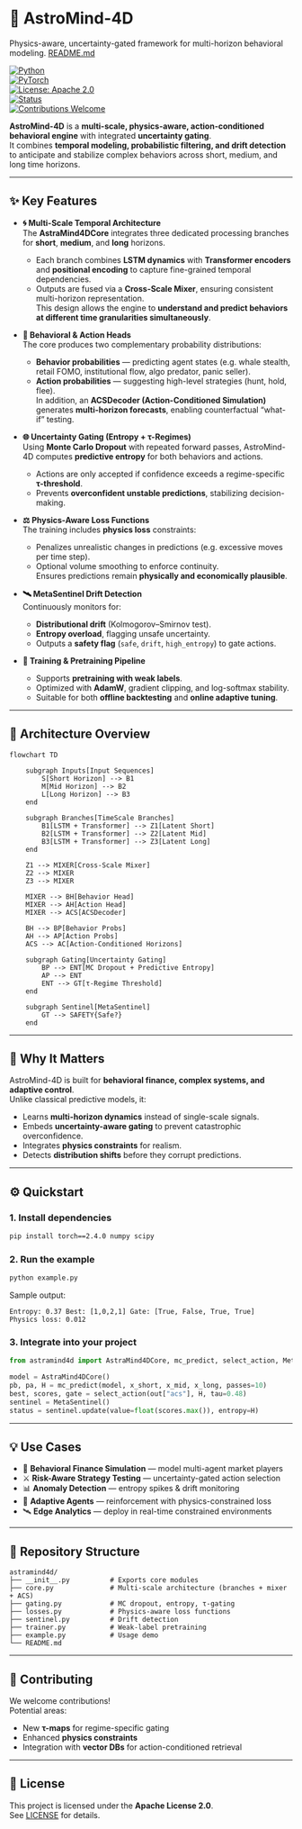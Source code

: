# 🌌 AstroMind-4D 
Physics-aware, uncertainty-gated framework for multi-horizon behavioral modeling.
[README.md](https://github.com/user-attachments/files/22233118/README.md)
 

[![Python](https://img.shields.io/badge/python-3.11%2B-blue.svg?logo=python)](https://www.python.org/)  
[![PyTorch](https://img.shields.io/badge/PyTorch-2.4+-EE4C2C.svg?logo=pytorch)](https://pytorch.org/)  
[![License: Apache 2.0](https://img.shields.io/badge/License-Apache_2.0-green.svg)](./LICENSE)  
[![Status](https://img.shields.io/badge/status-Experimental-orange)]()  
[![Contributions Welcome](https://img.shields.io/badge/contributions-welcome-brightgreen.svg)](./CONTRIBUTING.md)  

**AstroMind-4D** is a **multi-scale, physics-aware, action-conditioned behavioral engine** with integrated **uncertainty gating**.  
It combines **temporal modeling, probabilistic filtering, and drift detection** to anticipate and stabilize complex behaviors across short, medium, and long time horizons.  

---

## ✨ Key Features  

- **🌀 Multi-Scale Temporal Architecture**  
  The **AstraMind4DCore** integrates three dedicated processing branches for **short**, **medium**, and **long** horizons.  
  - Each branch combines **LSTM dynamics** with **Transformer encoders** and **positional encoding** to capture fine-grained temporal dependencies.  
  - Outputs are fused via a **Cross-Scale Mixer**, ensuring consistent multi-horizon representation.  
  This design allows the engine to **understand and predict behaviors at different time granularities simultaneously**.  

- **🔮 Behavioral & Action Heads**  
  The core produces two complementary probability distributions:  
  - **Behavior probabilities** — predicting agent states (e.g. whale stealth, retail FOMO, institutional flow, algo predator, panic seller).  
  - **Action probabilities** — suggesting high-level strategies (hunt, hold, flee).  
  In addition, an **ACSDecoder (Action-Conditioned Simulation)** generates **multi-horizon forecasts**, enabling counterfactual “what-if” testing.  

- **🌐 Uncertainty Gating (Entropy + τ-Regimes)**  
  Using **Monte Carlo Dropout** with repeated forward passes, AstroMind-4D computes **predictive entropy** for both behaviors and actions.  
  - Actions are only accepted if confidence exceeds a regime-specific **τ-threshold**.  
  - Prevents **overconfident unstable predictions**, stabilizing decision-making.  

- **⚖️ Physics-Aware Loss Functions**  
  The training includes **physics loss** constraints:  
  - Penalizes unrealistic changes in predictions (e.g. excessive moves per time step).  
  - Optional volume smoothing to enforce continuity.  
  Ensures predictions remain **physically and economically plausible**.  

- **🛰️ MetaSentinel Drift Detection**  
  Continuously monitors for:  
  - **Distributional drift** (Kolmogorov–Smirnov test).  
  - **Entropy overload**, flagging unsafe uncertainty.  
  - Outputs a **safety flag** (`safe`, `drift`, `high_entropy`) to gate actions.  

- **🧪 Training & Pretraining Pipeline**  
  - Supports **pretraining with weak labels**.  
  - Optimized with **AdamW**, gradient clipping, and log-softmax stability.  
  - Suitable for both **offline backtesting** and **online adaptive tuning**.  

---

## 🧩 Architecture Overview  

```mermaid
flowchart TD

    subgraph Inputs[Input Sequences]
        S[Short Horizon] --> B1
        M[Mid Horizon] --> B2
        L[Long Horizon] --> B3
    end

    subgraph Branches[TimeScale Branches]
        B1[LSTM + Transformer] --> Z1[Latent Short]
        B2[LSTM + Transformer] --> Z2[Latent Mid]
        B3[LSTM + Transformer] --> Z3[Latent Long]
    end

    Z1 --> MIXER[Cross-Scale Mixer]
    Z2 --> MIXER
    Z3 --> MIXER

    MIXER --> BH[Behavior Head]
    MIXER --> AH[Action Head]
    MIXER --> ACS[ACSDecoder]

    BH --> BP[Behavior Probs]
    AH --> AP[Action Probs]
    ACS --> AC[Action-Conditioned Horizons]

    subgraph Gating[Uncertainty Gating]
        BP --> ENT[MC Dropout + Predictive Entropy]
        AP --> ENT
        ENT --> GT[τ-Regime Threshold]
    end

    subgraph Sentinel[MetaSentinel]
        GT --> SAFETY{Safe?}
    end
```

---

## 📖 Why It Matters  

AstroMind-4D is built for **behavioral finance, complex systems, and adaptive control**.  
Unlike classical predictive models, it:  

- Learns **multi-horizon dynamics** instead of single-scale signals.  
- Embeds **uncertainty-aware gating** to prevent catastrophic overconfidence.  
- Integrates **physics constraints** for realism.  
- Detects **distribution shifts** before they corrupt predictions.  

---

## ⚙️ Quickstart  

### 1. Install dependencies  
```bash
pip install torch==2.4.0 numpy scipy
```

### 2. Run the example  
```bash
python example.py
```

Sample output:  
```
Entropy: 0.37 Best: [1,0,2,1] Gate: [True, False, True, True]
Physics loss: 0.012
```

### 3. Integrate into your project  
```python
from astramind4d import AstraMind4DCore, mc_predict, select_action, MetaSentinel

model = AstraMind4DCore()
pb, pa, H = mc_predict(model, x_short, x_mid, x_long, passes=10)
best, scores, gate = select_action(out["acs"], H, tau=0.48)
sentinel = MetaSentinel()
status = sentinel.update(value=float(scores.max()), entropy=H)
```

---

## 💡 Use Cases  

- 🔎 **Behavioral Finance Simulation** — model multi-agent market players  
- ⚔️ **Risk-Aware Strategy Testing** — uncertainty-gated action selection  
- 📊 **Anomaly Detection** — entropy spikes & drift monitoring  
- 🤖 **Adaptive Agents** — reinforcement with physics-constrained loss  
- 🛰️ **Edge Analytics** — deploy in real-time constrained environments  

---

## 📂 Repository Structure  

```
astramind4d/
├── __init__.py          # Exports core modules
├── core.py              # Multi-scale architecture (branches + mixer + ACS)
├── gating.py            # MC dropout, entropy, τ-gating
├── losses.py            # Physics-aware loss functions
├── sentinel.py          # Drift detection
├── trainer.py           # Weak-label pretraining
├── example.py           # Usage demo
└── README.md
```

---

## 🤝 Contributing  

We welcome contributions!  
Potential areas:  
- New **τ-maps** for regime-specific gating  
- Enhanced **physics constraints**  
- Integration with **vector DBs** for action-conditioned retrieval  

---

## 📜 License  

This project is licensed under the **Apache License 2.0**.  
See [LICENSE](./LICENSE) for details.  
